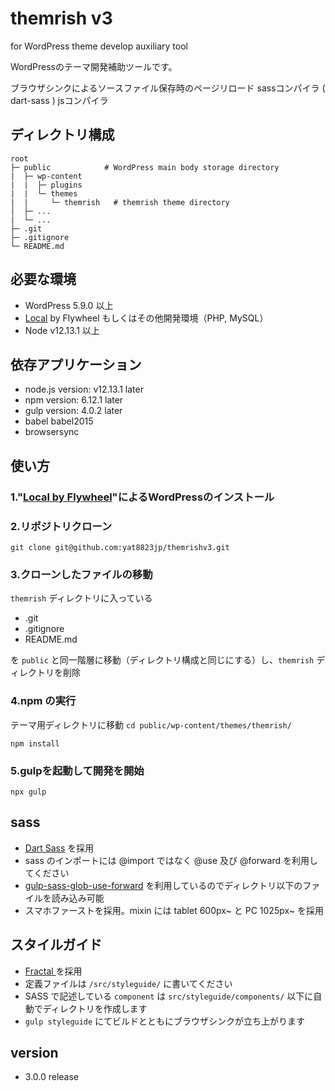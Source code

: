 # themrish v3

for WordPress theme develop auxiliary tool

WordPressのテーマ開発補助ツールです。

ブラウザシンクによるソースファイル保存時のページリロード sassコンパイラ ( dart-sass ) jsコンパイラ

## ディレクトリ構成
```
root
├─ public            # WordPress main body storage directory
|  ├─ wp-content
|  |  ├─ plugins
|  |  └─ themes
|  |     └─ themrish   # themrish theme directory
│  ├─ ...
|  └─ ...
├─ .git
├─ .gitignore
└─ README.md
```

## 必要な環境

- WordPress 5.9.0 以上
- [Local](https://local.getflywheel.com/) by Flywheel もしくはその他開発環境（PHP, MySQL）
- Node v12.13.1 以上

## 依存アプリケーション

- node.js version: v12.13.1 later
- npm version: 6.12.1 later
- gulp version: 4.0.2 later
- babel babel2015
- browsersync

## 使い方
### 1."[Local by Flywheel](https://local.getflywheel.com/)"によるWordPressのインストール

### 2.リポジトリクローン
``` git clone git@github.com:yat8823jp/themrishv3.git ```

### 3.クローンしたファイルの移動

``` themrish ``` ディレクトリに入っている

- .git
- .gitignore
- README.md

を ```public``` と同一階層に移動（ディレクトリ構成と同じにする）し、``` themrish ``` ディレクトリを削除

### 4.npm の実行

テーマ用ディレクトリに移動
``` cd public/wp-content/themes/themrish/ ```

``` npm install ```

### 5.gulpを起動して開発を開始

``` npx gulp ```

## sass

- [Dart Sass](https://www.npmjs.com/package/sass) を採用
- sass のインポートには @import ではなく @use 及び @forward を利用してください
- [gulp-sass-glob-use-forward](https://www.npmjs.com/package/gulp-sass-glob) を利用しているのでディレクトリ以下のファイルを読み込み可能
- スマホファーストを採用。mixin には tablet 600px~ と PC 1025px~ を採用

## スタイルガイド

- [Fractal ](https://www.npmjs.com/package/@frctl/fractal) を採用
- 定義ファイルは ` /src/styleguide/ ` に書いてください
- SASS で記述している ` component ` は ` src/styleguide/components/ ` 以下に自動でディレクトリを作成します
- ` gulp styleguide ` にてビルドとともにブラウザシンクが立ち上がります

## version

- 3.0.0 release